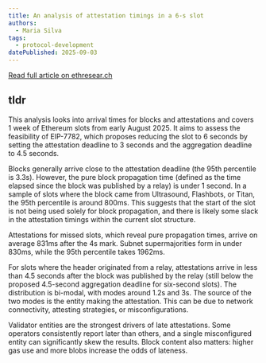 ```yaml
---
title: An analysis of attestation timings in a 6-s slot
authors:
  - Maria Silva
tags:
  - protocol-development
datePublished: 2025-09-03
---
```

[Read full article on ethresear.ch](https://ethresear.ch/t/an-analysis-of-attestation-timings-in-a-6-s-slot/)

## tldr 
This analysis looks into arrival times for blocks and attestations and covers 1 week of Ethereum slots from early August 2025. It aims to assess the feasibility of EIP-7782, which proposes reducing the slot to 6 seconds by setting the attestation deadline to 3 seconds and the aggregation deadline to 4.5 seconds.

Blocks generally arrive close to the attestation deadline (the 95th percentile is 3.3s). However, the pure block propagation time (defined as the time elapsed since the block was published by a relay) is under 1 second. In a sample of slots where the block came from Ultrasound, Flashbots, or Titan, the 95th percentile is around 800ms. This suggests that the start of the slot is not being used solely for block propagation, and there is likely some slack in the attestation timings within the current slot structure.

Attestations for missed slots, which reveal pure propagation times, arrive on average 831ms after the 4s mark. Subnet supermajorities form in under 830ms, while the 95th percentile takes 1962ms.

For slots where the header originated from a relay, attestations arrive in less than 4.5 seconds after the block was published by the relay (still below the proposed 4.5-second aggregation deadline for six-second slots). The distribution is bi-modal, with modes around 1.2s and 3s. The source of the two modes is the entity making the attestation. This can be due to network connectivity, attesting strategies, or misconfigurations.

Validator entities are the strongest drivers of late attestations. Some operators consistently report later than others, and a single misconfigured entity can significantly skew the results. Block content also matters: higher gas use and more blobs increase the odds of lateness.

